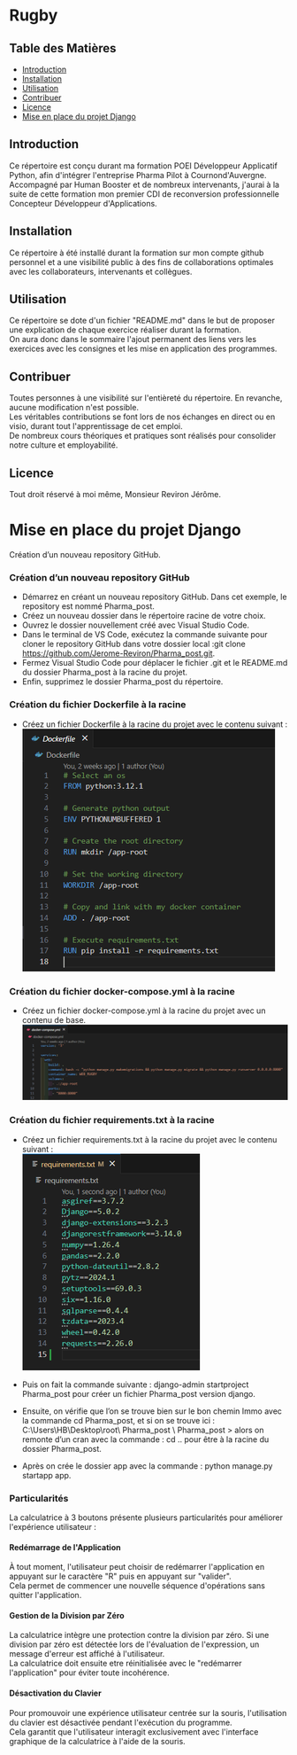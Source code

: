 # Rugby

## Table des Matières
- [Introduction](#introduction)
- [Installation](#installation)
- [Utilisation](#utilisation)
- [Contribuer](#contribuer)
- [Licence](#licence)
- [Mise en place du projet Django](#MAJ_Projet_Django)

## Introduction <a name="introduction"></a>
Ce répertoire est conçu durant ma formation POEI Développeur Applicatif Python, afin d'intégrer l'entreprise Pharma Pilot à Cournond'Auvergne.<br>
Accompagné par Human Booster et de nombreux intervenants, j'aurai à la suite de cette formation mon premier CDI de reconversion professionnelle Concepteur Développeur d'Applications.

## Installation <a name="installation"></a>
Ce répertoire à été installé durant la formation sur mon compte github personnel et a une visibilité public à des fins de collaborations optimales avec les collaborateurs, intervenants et collègues.

## Utilisation <a name="utilisation"></a>
Ce répertoire se dote d'un fichier "README.md" dans le but de proposer une explication de chaque exercice réaliser durant la formation.<br>
On aura donc dans le sommaire l'ajout permanent des liens vers les exercices avec les consignes et les mise en application des programmes.

## Contribuer <a name="contribuer"></a>
Toutes personnes à une visibilité sur l'entièreté du répertoire. En revanche, aucune modification n'est possible.<br>
Les véritables contributions se font lors de nos échanges en direct ou en visio, durant tout l'apprentissage de cet emploi.<br>
De nombreux cours théoriques et pratiques sont réalisés pour consolider notre culture et employabilité.

## Licence <a name="licence"></a>
Tout droit réservé à moi même, Monsieur Reviron Jérôme.

# Mise en place du projet Django <a name="MAJ_Projet_Django"></a>
Création d’un nouveau repository GitHub.

### Création d’un nouveau repository GitHub
- Démarrez en créant un nouveau repository GitHub. Dans cet exemple, le repository est nommé Pharma_post.
- Créez un nouveau dossier dans le répertoire racine de votre choix.
- Ouvrez le dossier nouvellement créé avec Visual Studio Code.
- Dans le terminal de VS Code, exécutez la commande suivante pour cloner le repository GitHub dans votre dossier local :git clone https://github.com/Jerome-Reviron/Pharma_post.git.
- Fermez Visual Studio Code pour déplacer le fichier .git et le README.md du dossier Pharma_post à la racine du projet.
- Enfin, supprimez le dossier Pharma_post du répertoire.

### Création du fichier Dockerfile à la racine
- Créez un fichier Dockerfile à la racine du projet avec le contenu suivant :<br>
![Dockerfile](https://github.com/Jerome-Reviron/Rugby/blob/main/images_documentation/Dockerfile.png)

### Création du fichier docker-compose.yml à la racine
- Créez un fichier docker-compose.yml à la racine du projet avec un contenu de base.<br>
![docker-compose](https://github.com/Jerome-Reviron/Rugby/blob/main/images_documentation/docker-compose.png)

### Création du fichier requirements.txt à la racine
- Créez un fichier requirements.txt à la racine du projet avec le contenu suivant :<br>
![requirements](https://github.com/Jerome-Reviron/Rugby/blob/main/images_documentation/requirements.png)
- Puis on fait la commande suivante : 
django-admin startproject Pharma_post pour créer un fichier Pharma_post version django.

- Ensuite, on vérifie que l’on se trouve bien sur le bon chemin Immo avec la commande cd Pharma_post, et si on se trouve ici : C:\Users\HB\Desktop\root\ Pharma_post \ Pharma_post > alors on remonte d’un cran avec la commande : cd .. pour être à la racine du dossier Pharma_post.

- Après on crée le dossier app avec la commande : 
python manage.py startapp app.

### Particularités
La calculatrice à 3 boutons présente plusieurs particularités pour améliorer l'expérience utilisateur :

#### Redémarrage de l'Application

À tout moment, l'utilisateur peut choisir de redémarrer l'application en appuyant sur le caractère "R" puis en appuyant sur "valider".<br>
Cela permet de commencer une nouvelle séquence d'opérations sans quitter l'application.

#### Gestion de la Division par Zéro

La calculatrice intègre une protection contre la division par zéro. Si une division par zéro est détectée lors de l'évaluation de l'expression, un message d'erreur est affiché à l'utilisateur.<br>
La calculatrice doit ensuite etre réinitialisée avec le "redémarrer l'application" pour éviter toute incohérence.

#### Désactivation du Clavier

Pour promouvoir une expérience utilisateur centrée sur la souris, l'utilisation du clavier est désactivée pendant l'exécution du programme.<br> 
Cela garantit que l'utilisateur interagit exclusivement avec l'interface graphique de la calculatrice à l'aide de la souris.
